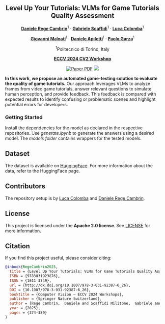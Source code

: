 <div align="center">
  
## Level Up Your Tutorials: VLMs for Game Tutorials Quality Assessment

[**Daniele Rege Cambrin**](https://darthreca.github.io/)<sup>1</sup> · [**Gabriele Scaffidi**](https://smartdata.polito.it/members/gabriele-scaffidi-militone/)<sup>1</sup> · [**Luca Colomba**](https://github.com/lccol)<sup>1</sup>

[**Giovanni Malnati**](https://www.polito.it/en/staff?p=giovanni.malnati)<sup>1</sup> · [**Daniele Apiletti**](https://www.polito.it/en/staff?p=daniele.apiletti)<sup>1</sup> · [**Paolo Garza**](https://dbdmg.polito.it/dbdmg_web/people/paolo-garza/)<sup>1</sup>

<sup>1</sup>Politecnico di Torino, Italy

**[ECCV 2024 CV2 Workshop](https://sites.google.com/nvidia.com/cv2/)**

<a href="https://arxiv.org/abs/2408.08396"><img src='https://img.shields.io/badge/ArXiv-Level%20Up%20Your%20Tutorials-red?logo=arxiv' alt='Paper PDF'></a>
<a href='https://huggingface.co/datasets/DarthReca/but-they-are-cats-tutorial'><img src='https://img.shields.io/badge/Hugging%20Face-Dataset-yellow?logo=huggingface'></a>
</div>

**In this work, we propose an automated game-testing solution to evaluate the quality of game tutorials.** Our approach leverages VLMs to analyze frames from video game tutorials, answer relevant questions to simulate human perception, and provide feedback. This feedback is compared with expected results to identify confusing or problematic scenes and highlight potential errors for developers.

### Getting Started

Install the dependencies for the model as declared in the respective repositories. Use *generate.ipynb* to generate the answers using a desired model. 
The *models folder* contains wrappers for the tested models.

## Dataset

The dataset is available on [HuggingFace](https://huggingface.co/datasets/DarthReca/but-they-are-cats-tutorial). For more information about the data, refer to the HuggingFace page.

## Contributors
The repository setup is by [Luca Colomba](https://github.com/lccol) and [Daniele Rege Cambrin](https://github.com/DarthReca).

## License

This project is licensed under the **Apache 2.0 license**. See [LICENSE](LICENSE) for more information.

## Citation

If you find this project useful, please consider citing:

```bibtex
@inbook{RegeCambrin2025,
  title = {Level Up Your Tutorials: VLMs for Game Tutorials Quality Assessment},
  ISBN = {9783031923876},
  ISSN = {1611-3349},
  url = {http://dx.doi.org/10.1007/978-3-031-92387-6_26},
  DOI = {10.1007/978-3-031-92387-6_26},
  booktitle = {Computer Vision – ECCV 2024 Workshops},
  publisher = {Springer Nature Switzerland},
  author = {Rege Cambrin,  Daniele and Scaffidi Militone,  Gabriele and Colomba,  Luca and Malnati,  Giovanni and Apiletti,  Daniele and Garza,  Paolo},
  year = {2025},
  pages = {374–389}
}
```

